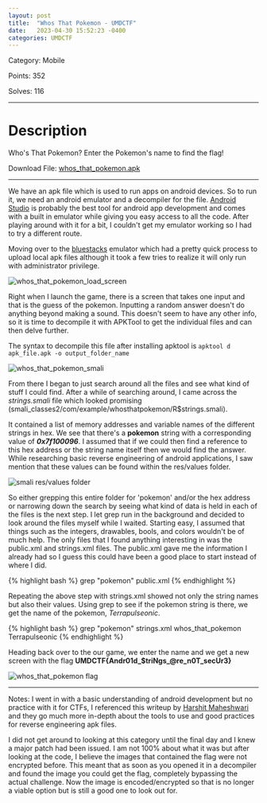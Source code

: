 ```yaml
---
layout: post
title:  "Whos That Pokemon - UMDCTF"
date:   2023-04-30 15:52:23 -0400
categories: UMDCTF
---
```


Category: Mobile

Points: 352

Solves: 116

---

<h1> Description </h1>

Who's That Pokemon? Enter the Pokemon's name to find the flag!

Download File: [whos_that_pokemon.apk](/ctf_writeups/assets/challenges/whos_that_pokemon.apk)

---

We have an apk file which is used to run apps on android devices. So to run it, we need an android emulator and a decompiler for the file. [Android Studio][android studio] is probably the best tool for android app development and comes with a built in emulator while giving you easy access to all the code. After playing around with it for a bit, I couldn't get my emulator working so I had to try a different route. 

Moving over to the [bluestacks][bluestacks] emulator which had a pretty quick process to upload local apk files although it took a few tries to realize it will only run with administrator privilege. 

![whos_that_pokemon_load_screen](/ctf_writeups/assets/images/whos_that_pokemon_load_screen.png)

Right when I launch the game, there is a screen that takes one input and that is the guess of the pokemon. Inputting a random answer doesn't do anything beyond making a sound. This doesn't seem to have any other info, so it is time to decompile it with APKTool to get the individual files and can then delve further.

The syntax to decompile this file after installing apktool is ``` apktool d apk_file.apk -o output_folder_name ```

![whos_that_pokemon_smali](/ctf_writeups/assets/images/whos_that_pokemon_smali.png)


From there I began to just search around all the files and see what kind of stuff I could find. After a while of searching around, I came across the *strings.smali* file which looked promising (smali_classes2/com/example/whosthatpokemon/R$strings.smali). 

It contained a list of memory addresses and variable names of the different strings in hex. We see that there's a **pokemon** string with a corresponding value of ***0x7f100096***. I assumed that if we could then find a reference to this hex address or the string name itself then we would find the answer. While researching basic reverse engineering of android applications, I saw mention that these values can be found within the res/values folder.

![smali res/values folder](/ctf_writeups/assets/images/smali_res_files.png)


So either grepping this entire folder for 'pokemon' and/or the hex address or narrowing down the search by seeing what kind of data is held in each of the files is the next step. I let grep run in the background and decided to look around the files myself while I waited. Starting easy, I assumed that things such as the integers, drawables, bools, and colors wouldn't be of much help. The only files that I found anything interesting in was the public.xml and strings.xml files. The public.xml gave me the information I already had so I guess this could have been a good place to start instead of where I did. 

{% highlight bash %}
    grep "pokemon" public.xml
    <public type="drawable" name="whos_that_pokemon" id="0x7f0700df" />
    <public type="raw" name="whosthatpokemon" id="0x7f0f0003" />
    <public type="string" name="pokemon" id="0x7f100096" />
    <public type="style" name="Theme.Whosthatpokemon" id="0x7f110262" />
{% endhighlight %}

Repeating the above step with strings.xml showed not only the string names but also their values. Using grep to see if the pokemon string is there, we get the name of the pokemon, *Terrapulseonic*.

{% highlight bash %}
    grep "pokemon" strings.xml
    <string name="app_name">whos_that_pokemon</string>
    <string name="pokemon">Terrapulseonic</string>
{% endhighlight %}

Heading back over to the our game, we enter the name and we get a new screen with the flag **UMDCTF{Andr01d_$triNgs_@re_n0T_secUr3}**

![whos_that_pokemon flag](/ctf_writeups/assets/images/whos_that_pokemon_flag.png)



---

Notes: I went in with a basic understanding of android development but no practice with it for CTFs, I referenced this writeup by [Harshit Maheshwari][reference writeup] and they go much more in-depth about the tools to use and good practices for reverse engineering apk files.  

I did not get around to looking at this category until the final day and I knew a major patch had been issued. I am not 100% about what it was but after looking at the code, I believe the images that contained the flag were not encrypted before. This meant that as soon as you opened it in a decompiler and found the image you could get the flag, completely bypassing the actual challenge. Now the image is encoded/encrypted so that is no longer a viable option but is still a good one to look out for. 




[android studio]: https://developer.android.com/studio
[bluestacks]: https://www.bluestacks.com/
[reference writeup]: https://infosecwriteups.com/android-ctf-kgb-messenger-d9069f4cedf8



